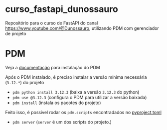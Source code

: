 # curso_fastapi_dunossauro
Repositório para o curso de FastAPI do canal https://www.youtube.com/@Dunossauro, utilizando PDM com gerenciador de projeto

# PDM

Veja a [documentação](https://pdm-project.org/latest/#recommended-installation-method) para instalação do PDM

Após o PDM instalado, é preciso instalar a versão mínima necessária (`3.12.*`) do projeto

- `pdm python install 3.12.3` (baixa a versão `3.12.3` do python)
- `pdm use @3.12.3` (configura o PDM para utilizar a versão baixada)
- `pdm install` (instala os pacotes do projeto)

Feito isso, é possível rodar os `pdm.scripts` encontradados no [pyproject.toml](./pyproject.toml#L38)

- `pdm server` (`server` é um dos scripts do projeto.)
